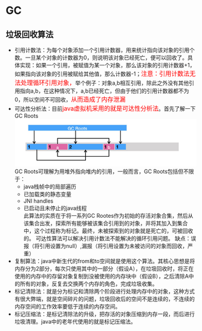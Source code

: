# GC  
## 垃圾回收算法  
* 引用计数法：为每个对象添加一个引用计数器，用来统计指向该对象的引用个数。一旦某个对象的计数器为0，则说明该对象已经死亡，便可以回收了。具体实现：如果一个引用，被赋值为某一个对象，那么该对象的引用计数器+1，如果指向该对象的引用被赋给其他值，那么计数器-1；<font size='3' color='red'>注意：引用计数法无法处理循环引用对象，</font>举个例子：对象a,b相互引用，除此之外没有其他引用指向a,b，在这种情况下，a,b已经死亡，但由于他们的引用计数器都不为0，所以空间不可回收，<font size='3' color='red'>从而造成了内存泄漏</font>
* 可达性分析法：目前<font size='3' color='red'>java虚拟机采用的就是可达性分析法</font>。首先了解一下GC Roots   
 ![](https://github.com/FantasmYi/CodeMonkeyNote/blob/master/image/%E5%8F%AF%E8%BE%BE%E6%80%A7%E5%88%86%E6%9E%90.png)      
 GC Roots可理解为用堆外指向堆内的引用，一般而言，GC Roots包括但不限于：          
  * java栈帧中的局部遍历
  * 已加载类的静态变量
  * JNI handles
  * 已启动且未停止的java线程              
此算法的实质在于将一系列GC Rootes作为初始的存活对象合集，然后从该集合出发，探索所有能够被该集合引用到的对象，并将其加入到集合中，这个过程称为标记。最终，未被探索到的对象就是死亡的，可被回收的。 
可达性算法可以解决引用计数法不能解决的循环引用问题。
  缺点：误报（将引用设置为null）,漏报（将引用设置为未被访问的对象而回收，严重）
* 复制算法：java中新生代的from和to空间就是使用这个算法。其核心思想是将内存分为2部分，每次只使用其中的一部分（假设A），在垃圾回收时，将正在使用的内存中的存留对象复制到没被使用的内存块中（假设B），之后清除A中的所有的对象，反复去交换两个内存的角色，完成垃圾收集。
* 标记清除法：就是分为标记和清除两个阶段进行处理内存中的对象，这种方式有很大弊端，就是空间碎片的问题，垃圾回收后的空间不是连续的，不连续的内存空间的工作效率要低于连续的内存空间。
* 标记压缩法：是标记清除法的升级，把存活的对象压缩到内存一段，而后进行垃圾清理。java中的老年代使用的就是标记压缩法。

	

